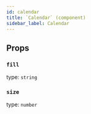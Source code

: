 ```yaml
---
id: calendar
title: `Calendar` (component)
sidebar_label: Calendar
---
```



Props
-----

### `fill`

type: `string`


### `size`

type: `number`

